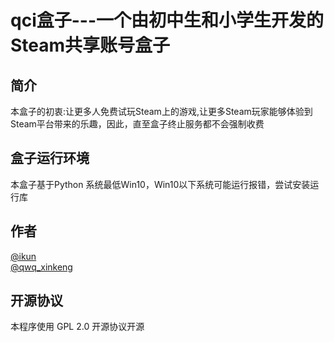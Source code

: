 # qci盒子---一个由初中生和小学生开发的Steam共享账号盒子

## 简介
本盒子的初衷:让更多人免费试玩Steam上的游戏,让更多Steam玩家能够体验到Steam平台带来的乐趣，因此，直至盒子终止服务都不会强制收费

## 盒子运行环境
本盒子基于Python
系统最低Win10，Win10以下系统可能运行报错，尝试安装运行库

## 作者
[@ikun](https://github.com/liaofulong)<br/>
[@qwq_xinkeng](https://github.com/qwq-xinkeng)

## 开源协议
本程序使用 GPL 2.0 开源协议开源
